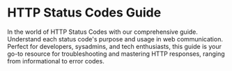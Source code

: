 # HTTP Status Codes Guide
In the world of HTTP Status Codes with our comprehensive guide. Understand each status code's purpose and usage in web communication. Perfect for developers, sysadmins, and tech enthusiasts, this guide is your go-to resource for troubleshooting and mastering HTTP responses, ranging from informational to error codes.

